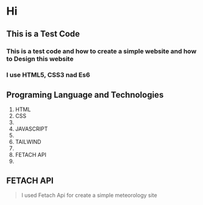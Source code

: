 # Hi

## This is a Test Code 
### This is a test code and how to create a simple website and how to Design this website 
### I use HTML5, CSS3 nad Es6
## Programing Language and Technologies

1. HTML
2. CSS
3. 
4. JAVASCRIPT
5. 
6. TAILWIND
7. 
8. FETACH API
9. 
## FETACH API
  >I used Fetach Api for create a simple meteorology site
